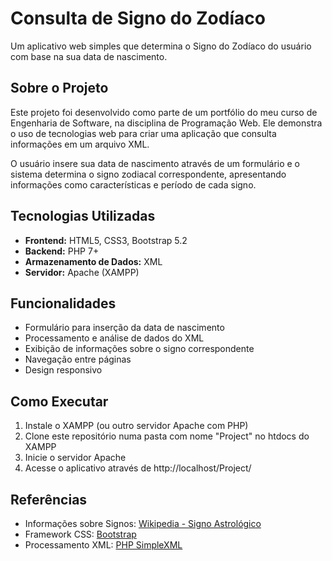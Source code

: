# Consulta de Signo do Zodíaco

Um aplicativo web simples que determina o Signo do Zodíaco do usuário com base na sua data de nascimento.

## Sobre o Projeto

Este projeto foi desenvolvido como parte de um portfólio do meu curso de Engenharia de Software, na disciplina de Programação Web. Ele demonstra o uso de tecnologias web para criar uma aplicação que consulta informações em um arquivo XML.

O usuário insere sua data de nascimento através de um formulário e o sistema determina o signo zodiacal correspondente, apresentando informações como características e período de cada signo.

## Tecnologias Utilizadas

- **Frontend:** HTML5, CSS3, Bootstrap 5.2
- **Backend:** PHP 7+
- **Armazenamento de Dados:** XML
- **Servidor:** Apache (XAMPP)

## Funcionalidades

- Formulário para inserção da data de nascimento
- Processamento e análise de dados do XML
- Exibição de informações sobre o signo correspondente
- Navegação entre páginas
- Design responsivo

## Como Executar

1. Instale o XAMPP (ou outro servidor Apache com PHP)
2. Clone este repositório numa pasta com nome "Project" no htdocs do XAMPP
3. Inicie o servidor Apache
4. Acesse o aplicativo através de http://localhost/Project/

## Referências

- Informações sobre Signos: [Wikipedia - Signo Astrológico](https://pt.wikipedia.org/wiki/Signo_astrol%C3%B3gico)
- Framework CSS: [Bootstrap](https://getbootstrap.com/)
- Processamento XML: [PHP SimpleXML](https://www.php.net/manual/pt_BR/book.simplexml.php)
